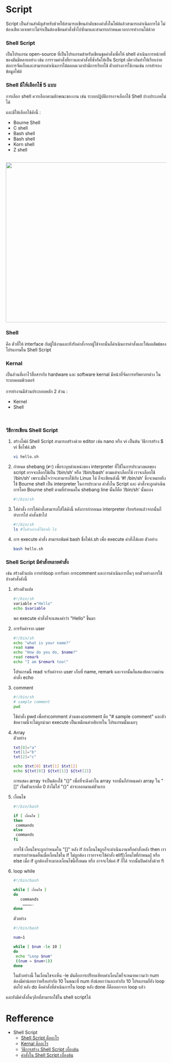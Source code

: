 # Script

Script เป็นส่วนสำคัญสำหรับช่วยให้สามารถเขียนลำดับของคำสั่งในไฟล์แล้วสามารถดำเนิดการได้ ไม่ต้องเสียเวลาเพราะไม่จำเป็นต้องเขียนคำสั่งซ้ำไปซ้ำมาและสามารถกำหนดเวลาการทำงานได้ด้วย


### Shell Script

  เป็นโปรแกรม open-source ที่เป็นโปรแกรมสำหรับเขียนชุดคำสั่งเพื่อให้ shell ดำเนินการหน้าทที่ของมันมีหลายอย่าง เช่น การรวมคำสั่งที่ยาวและคำสั่งที่ซ้ำกันให้เป็น Script เดียวกันทำให้เรียบง่ายต่อการจัดเก็บและสามารถดำเนินการได้ตลอดเวลาถ้ามีการเรียกใช้ ตัวอย่างการใช้งานเช่น การสํารองข้อมูลไฟล์

### Shell มีให้เลือกใช้ 5 แบบ

  การเลือก shell ควรเลือกตามลักษณะของงาน เช่น ระบบปฎิบัติการอาจเลือกใช้ Shell บ้างประเภทไม่ได้
   <br>
   
   และมีให้เลือกใช้ดังนี้ :
   <br>
   
   - Bourne Shell
   - C shell
   - Bash shell
   - Bash shell
   - Korn shell
   - Z shell
   <br>

  <img src='https://i0.wp.com/saixiii.com/wp-content/uploads/2017/05/shell-kernel.png?resize=768%2C555&ssl=1' width='720' height='500'>

### Shell

  คือ ตัวที่ให้ interface กับผู้ใช้งานและยังรับคำสั่งจากผู้ใช้จากนั้นก็ดำเนินการคำสั่งและให้ผลลัพธ์ของโปรแกรมใน Shell Script

### Kernal

  เป็นส่วนที่เอาไว้สื่อสารกับ hardware และ software kernal มีหน้าที่จัดการทรัพยากรต่าง ในระบบคอมพิวเตอร์
    <br>  
    การทำงานมีส่วนประกอบหลัก 2 ส่วน :
    <br>
   
   - Kernel
   - Shell
   <br>

### วิธีการเขียน Shell Script

  1. สร้างไฟล์ Shell Script สามารถสร้างด้วย editor เช่น nano หรือ vi เป็นต้น วิธีการสร้าง $ vi ชื่อไฟล์.sh
      <br>
      
      ```bash
      vi hello.sh
      ```
  2. กำหนด shebang (`#!`) เพื่อระบุบตำแหน่งของ interpreter ที่ใช้ในการประมวลผลของ script อาจจะเลือกใช้เป็น ‘/bin/sh’ หรือ ‘/bin/bash’ ตามแต่จะเลือกใช้ เราจะเลือกใช้ ‘/bin/sh’ เพราะมั่นใจว่าจะสามารถใช้กับ Linux ได้ ก็จะเขียนดังนี้ ‘#! /bin/sh’ ซึ่งจะหมายถึงใช้ Bourne shell เป็น interpreter ในการประมวล คำสั่งใน Script และ คำสั่งจะถูกดำเนินการโดย Bourne shell ตามที่กำหนดใน shebang line นั้นก็คือ ‘/bin/sh’ นั้นเเอง
      <br>
      
      ```bash
      #!/bin/sh
      ```
  3. ใส่คำสั่ง การใส่คำสั่งสามารถใส่ได้ดังนี้ หลังการกำกหนด interpreter เรียบร้อยแล้วจากนั้นก็ทำการใส่ คำสั่งเข้าไป
      <br>
      
      ```bash
      #!/bin/sh
      ls #ในตัวอย่างนี้ใช้คำสั่ง ls
      ```
  4. การ execute คำสั่ง สามารถพิมพ์ bash ชื่อไฟล์.sh เพื่อ execute คำสั่งได้เลย ตัวอย่าง
      <br>
      
      ```bash
      bash hello.sh
      ```

### Shell Script มีคำสั่งหลายคำสั่ง

  เช่น สร้างตัวแปล การทำloop การรับค่า การcomment และการดำเนินการอื่นๆ ยกตัวอย่างการใช้บ้างคำสั่งดังนี้

  1. สร้างตัวแปล
      <br>
      
      ```bash
      #!/bin/sh
      variable ="Hello"
      echo $variable
      ```
      พอ execute คำสั่งก็จะแสดงคำว่า "Hello" ขึ้นมา

  2. การรับค่าจาก user
      <br>
      
      ```bash
      #!/bin/sh
      echo "what is your name?"
      read name
      echo "How do you do, $name?"
      read remark
      echo "I am $remark too!"
      ```
      โปรแกรมนี้ read จะรับค่าจาก user เก็บที่ name, remark และจากนั้นก็แสดงข้อความผ่านคำสั่ง echo

  3. comment
      <br>
      
      ```bash
      #!/bin/sh
      # sample comment
      pwd
      ```
      ใช้คำสั่ง pwd เพื่อทำcomment ส่วนของcomment คือ "# sample comment" และตัวข้อความนี้จะไม่ถูกนำมา execute เป็นเหมือนคำอธิบายใน โปรแกรมนั้นเฉยๆ

  4. Array
     <br>
      ตัวอย่าง
      ```bash
      txt[0]="a"
      txt[1]="b"
      txt[2]="c"
      
      echo $txt[0] $txt[1] $txt[2]
      echo ${txt[0]} ${txt[1]} ${txt[2]}
      ```
      การแสดง array จำเป็นต้องใช้ "{}" เพื่อที่จะดึงค่าใน array จากนั้นก็กำหนดค่า array ใน "[]" เริ่มตัวแรกคือ 0 ถ้าไม่ใส่ "{}" ค่าจะออกมาแค่ตัวแรก

  5. เงื่อนไข
     <br>
      
      ```bash
      #!/bin/bash
      
      if [ เงื่อนไข ]
      then
       commands
      else
       commands
      fi
      ```
      การใช้ เงื่อนไขจะถูกกำหนดใน "[]" หลัง if ถ้าเงื่อนไขถูกก็จะดำเนินงานหรือคำสั่งหลัง then เราสามารถกำหนดอื่นเมื่อเงื่อนไขใน if ไม่ถูกต้อง เราอาจจะใช้คำสั่ง elif[เงื่อนไขที่กำหนด] หรือ else เมื่อ if ถูกต้องก็จะมาลงเงื่อนไขนี้ทั้งหมด หรือ อาจจะใส่แค่ if ก็ได้ จากนั้นปิดคำสั่งด้วย fi

  5. loop while
     <br>
      
      ```bash
      #!/bin/bash

      while [ เงื่อนไข ]
      do
         commands
          ………….
      done
      ```
      ตัวอย่าง
      <br>
      
      ```bash
      #!/bin/bash

      num=1

      while [ $num -le 10 ]
      do
       echo "Loop $num"
       ((num = $num+1))
      done
      ```
      ในตัวอย่างนี้ ในเงื่อนไขจะเห็น -le มันคือการเปรียบเทียบค่าเงื่อนไขก็จะหมายความว่า num ต้องมีค่าน้อยกว่าหรือเท่ากับ 10 ในขณะที่ num ยังน้อยกว่าและเท่ากับ 10 โปรแกรมก็ยัง loop ต่อไป หลัง do คือคำสั่งที่ดำเนินการใน loop หลัง done ก็คือออกจาก loop แล้ว 
 
และยังมีคำสั่งอื่นๆอีกที่สามารถใช้ใน shell scriptได้

# Refference

- Shell Script
  - [Shell Script คืออะไร](https://www.coursera.org/articles/what-is-shell-scripting)
  - [Kernal คืออะไร](https://www.geeksforgeeks.org/introduction-linux-shell-shell-scripting/)
  - [วิธีการสร้าง Shell Script เบื่องต้น](https://www.guru99.com/introduction-to-shell-scripting.html)
  - [คำสั่งใน Shell Script เบื่องต้น](https://saixiii.com/basic-shell-script/)
